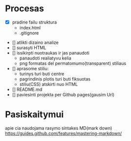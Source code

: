# Procesas

- [x] pradine failu struktura
   - index.html
   - .gitignore
- [] atlikti dizaino analize
- [] surasyti HTML
- [] issikirpti nuotraukas ir jas panaudoti
    - panaudoti realiatyvu kelia
    - png formatas del permatomumo(transparent) stiliaus
- [] aprasome stiliu:
    - turinys turi buti centre
    - pagrindinis plotis turi buti fiksuotas
    - stiliu(CSS) atskirti nuo HTML
- [] README.md
- [] paviesinti projekta per Github pages(gausim Url)

# Pasiskaitymui

apie cia naudojama rasymo sintakes MD(mark down)
https://guides.github.com/features/mastering-markdown/

